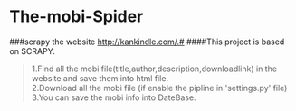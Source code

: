 # The-mobi-Spider
###scrapy the website http://kankindle.com/.#
####This project is based on SCRAPY.
>1.Find all the mobi file(title,author,description,downloadlink) in the website and save them into html file.  
2.Download all the mobi file (if enable the pipline in 'settings.py' file)  
3.You can save the mobi info into DateBase.  
